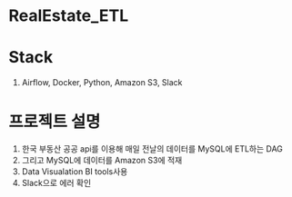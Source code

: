 # RealEstate_ETL

# Stack
1. Airflow, Docker, Python, Amazon S3, Slack

# 프로젝트 설명
1. 한국 부동산 공공 api를 이용해 매일 전날의 데이터를 MySQL에 ETL하는 DAG
2. 그리고 MySQL에 데이터를 Amazon S3에 적재
3. Data Visualation BI tools사용
4. Slack으로 에러 확인
